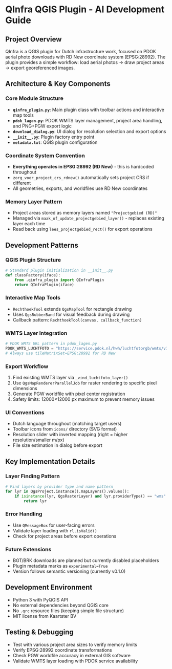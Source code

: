# QInfra QGIS Plugin - AI Development Guide

## Project Overview
QInfra is a QGIS plugin for Dutch infrastructure work, focused on PDOK aerial photo downloads with RD New coordinate system (EPSG:28992). The plugin provides a simple workflow: load aerial photos → draw project areas → export georeferenced images.

## Architecture & Key Components

### Core Module Structure
- **`qinfra_plugin.py`**: Main plugin class with toolbar actions and interactive map tools
- **`pdok_lagen.py`**: PDOK WMTS layer management, project area handling, and PNG+PGW export logic  
- **`download_dialog.py`**: UI dialog for resolution selection and export options
- **`__init__.py`**: Plugin factory entry point
- **`metadata.txt`**: QGIS plugin configuration

### Coordinate System Convention
- **Everything operates in EPSG:28992 (RD New)** - this is hardcoded throughout
- `zorg_voor_project_crs_rdnew()` automatically sets project CRS if different
- All geometries, exports, and worldfiles use RD New coordinates

### Memory Layer Pattern
- Project areas stored as memory layers named `"Projectgebied (RD)"`
- Managed via `maak_of_update_projectgebied_layer()` - replaces existing layer each time
- Read back using `lees_projectgebied_rect()` for export operations

## Development Patterns

### QGIS Plugin Structure
```python
# Standard plugin initialization in __init__.py
def classFactory(iface):
    from .qinfra_plugin import QInfraPlugin
    return QInfraPlugin(iface)
```

### Interactive Map Tools
- `RechthoekTool` extends `QgsMapTool` for rectangle drawing
- Uses `QgsRubberBand` for visual feedback during drawing
- Callback pattern: `RechthoekTool(canvas, callback_function)`

### WMTS Layer Integration
```python
# PDOK WMTS URL pattern in pdok_lagen.py
PDOK_WMTS_LUCHTFOTO = "https://service.pdok.nl/hwh/luchtfotorgb/wmts/v1_0?"
# Always use tileMatrixSet=EPSG:28992 for RD New
```

### Export Workflow
1. Find existing WMTS layer via `_vind_luchtfoto_layer()` 
2. Use `QgsMapRendererParallelJob` for raster rendering to specific pixel dimensions
3. Generate PGW worldfile with pixel center registration
4. Safety limits: 12000×12000 px maximum to prevent memory issues

### UI Conventions
- Dutch language throughout (matching target users)
- Toolbar icons from `icons/` directory (SVG format)  
- Resolution slider with inverted mapping (right = higher resolution/smaller m/px)
- File size estimation in dialog before export

## Key Implementation Details

### Layer Finding Pattern
```python
# Find layers by provider type and name pattern
for lyr in QgsProject.instance().mapLayers().values():
    if isinstance(lyr, QgsRasterLayer) and lyr.providerType() == "wms" and "luchtfoto" in lyr.name().lower():
        return lyr
```

### Error Handling
- Use `QMessageBox` for user-facing errors
- Validate layer loading with `rl.isValid()`
- Check for project areas before export operations

### Future Extensions
- BGT/BRK downloads are planned but currently disabled placeholders
- Plugin metadata marks as `experimental=True`
- Version follows semantic versioning (currently v0.1.0)

## Development Environment
- Python 3 with PyQGIS API
- No external dependencies beyond QGIS core
- No `.qrc` resource files (keeping simple file structure)
- MIT license from Kaartster BV

## Testing & Debugging
- Test with various project area sizes to verify memory limits
- Verify EPSG:28992 coordinate transformations
- Check PGW worldfile accuracy in external GIS software
- Validate WMTS layer loading with PDOK service availability
